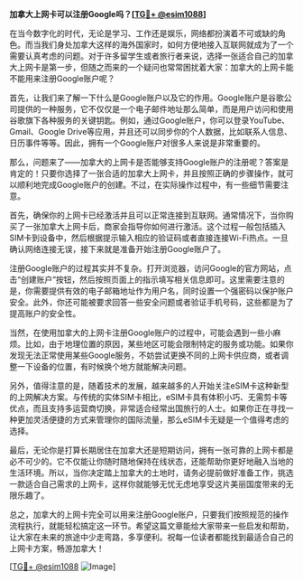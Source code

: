 **加拿大上网卡可以注册Google吗？[[TG💪+ @esim1088](https://t.me/s/esim1088)]**

在当今数字化的时代，无论是学习、工作还是娱乐，网络都扮演着不可或缺的角色。而当我们身处加拿大这样的海外国家时，如何方便地接入互联网就成为了一个需要认真考虑的问题。对于许多留学生或者旅行者来说，选择一张适合自己的加拿大上网卡是第一步，但随之而来的一个疑问也常常困扰着大家：加拿大的上网卡能不能用来注册Google账户呢？

首先，让我们来了解一下什么是Google账户以及它的作用。Google账户是谷歌公司提供的一种服务，它不仅仅是一个电子邮件地址那么简单，而是用户访问和使用谷歌旗下各种服务的关键钥匙。例如，通过Google账户，你可以登录YouTube、Gmail、Google Drive等应用，并且还可以同步你的个人数据，比如联系人信息、日历事件等等。因此，拥有一个Google账户对很多人来说是非常重要的。

那么，问题来了——加拿大的上网卡是否能够支持Google账户的注册呢？答案是肯定的！只要你选择了一张合适的加拿大上网卡，并且按照正确的步骤操作，就可以顺利地完成Google账户的创建。不过，在实际操作过程中，有一些细节需要注意。

首先，确保你的上网卡已经激活并且可以正常连接到互联网。通常情况下，当你购买了一张加拿大上网卡后，商家会指导你如何进行激活。这个过程一般包括插入SIM卡到设备中，然后根据提示输入相应的验证码或者直接连接Wi-Fi热点。一旦确认网络连接无误，接下来就是准备开始注册Google账户了。

注册Google账户的过程其实并不复杂。打开浏览器，访问Google的官方网站，点击“创建账户”按钮，然后按照页面上的指示填写相关信息即可。这里需要注意的是，你需要提供有效的电子邮箱地址作为用户名，同时设置一个强密码以保护账户安全。此外，你还可能被要求回答一些安全问题或者验证手机号码，这些都是为了提高账户的安全性。

当然，在使用加拿大的上网卡注册Google账户的过程中，可能会遇到一些小麻烦。比如，由于地理位置的原因，某些地区可能会限制特定的服务或功能。如果你发现无法正常使用某些Google服务，不妨尝试更换不同的上网卡供应商，或者调整一下设备的位置，有时候换个地方就能解决问题。

另外，值得注意的是，随着技术的发展，越来越多的人开始关注eSIM卡这种新型的上网解决方案。与传统的实体SIM卡相比，eSIM卡具有体积小巧、无需剪卡等优点，而且支持多运营商切换，非常适合经常出国旅行的人士。如果你正在寻找一种更加灵活便捷的方式来管理你的国际流量，那么eSIM卡无疑是一个值得考虑的选择。

最后，无论你是打算长期居住在加拿大还是短期访问，拥有一张可靠的上网卡都是必不可少的。它不仅能让你随时随地保持在线状态，还能帮助你更好地融入当地的生活环境。所以，当你决定踏上加拿大的土地时，请务必提前做好准备工作，挑选一款适合自己需求的上网卡，这样你就能够无忧无虑地享受这片美丽国度带来的无限乐趣了。

总之，加拿大的上网卡完全可以用来注册Google账户，只要我们按照规范的操作流程执行，就能轻松搞定这一环节。希望这篇文章能给大家带来一些启发和帮助，让大家在未来的旅途中少走弯路，多享便利。祝每一位读者都能找到最适合自己的上网卡方案，畅游加拿大！

[[TG💪+ @esim1088](https://t.me/s/esim1088) ![Image](https://i.postimg.cc/4NQfJmqS/Snipaste-2025-05-13-00-14-12.png)]